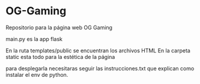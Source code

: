 # OG-Gaming

Repositorio para la página web OG Gaming 

main.py es la app flask

En la ruta templates/public se encuentran los archivos HTML 
En la carpeta static esta todo para la estética de la página 

para desplegarla necesitaras seguir las instrucciones.txt que explican como instalar el env de python.